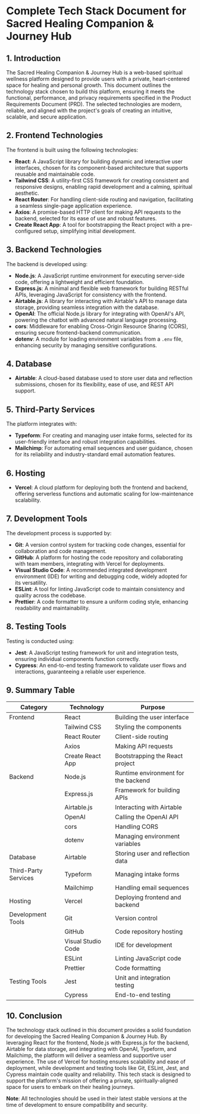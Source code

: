# Complete Tech Stack Document for Sacred Healing Companion & Journey Hub

## 1. Introduction
The Sacred Healing Companion & Journey Hub is a web-based spiritual wellness platform designed to provide users with a private, heart-centered space for healing and personal growth. This document outlines the technology stack chosen to build this platform, ensuring it meets the functional, performance, and privacy requirements specified in the Product Requirements Document (PRD). The selected technologies are modern, reliable, and aligned with the project's goals of creating an intuitive, scalable, and secure application.

## 2. Frontend Technologies
The frontend is built using the following technologies:
- **React**: A JavaScript library for building dynamic and interactive user interfaces, chosen for its component-based architecture that supports reusable and maintainable code.
- **Tailwind CSS**: A utility-first CSS framework for creating consistent and responsive designs, enabling rapid development and a calming, spiritual aesthetic.
- **React Router**: For handling client-side routing and navigation, facilitating a seamless single-page application experience.
- **Axios**: A promise-based HTTP client for making API requests to the backend, selected for its ease of use and robust features.
- **Create React App**: A tool for bootstrapping the React project with a pre-configured setup, simplifying initial development.

## 3. Backend Technologies
The backend is developed using:
- **Node.js**: A JavaScript runtime environment for executing server-side code, offering a lightweight and efficient foundation.
- **Express.js**: A minimal and flexible web framework for building RESTful APIs, leveraging JavaScript for consistency with the frontend.
- **Airtable.js**: A library for interacting with Airtable's API to manage data storage, providing seamless integration with the database.
- **OpenAI**: The official Node.js library for integrating with OpenAI's API, powering the chatbot with advanced natural language processing.
- **cors**: Middleware for enabling Cross-Origin Resource Sharing (CORS), ensuring secure frontend-backend communication.
- **dotenv**: A module for loading environment variables from a `.env` file, enhancing security by managing sensitive configurations.

## 4. Database
- **Airtable**: A cloud-based database used to store user data and reflection submissions, chosen for its flexibility, ease of use, and REST API support.

## 5. Third-Party Services
The platform integrates with:
- **Typeform**: For creating and managing user intake forms, selected for its user-friendly interface and robust integration capabilities.
- **Mailchimp**: For automating email sequences and user guidance, chosen for its reliability and industry-standard email automation features.

## 6. Hosting
- **Vercel**: A cloud platform for deploying both the frontend and backend, offering serverless functions and automatic scaling for low-maintenance scalability.

## 7. Development Tools
The development process is supported by:
- **Git**: A version control system for tracking code changes, essential for collaboration and code management.
- **GitHub**: A platform for hosting the code repository and collaborating with team members, integrating with Vercel for deployments.
- **Visual Studio Code**: A recommended integrated development environment (IDE) for writing and debugging code, widely adopted for its versatility.
- **ESLint**: A tool for linting JavaScript code to maintain consistency and quality across the codebase.
- **Prettier**: A code formatter to ensure a uniform coding style, enhancing readability and maintainability.

## 8. Testing Tools
Testing is conducted using:
- **Jest**: A JavaScript testing framework for unit and integration tests, ensuring individual components function correctly.
- **Cypress**: An end-to-end testing framework to validate user flows and interactions, guaranteeing a reliable user experience.

## 9. Summary Table
| Category             | Technology       | Purpose                                  |
|----------------------|------------------|------------------------------------------|
| Frontend             | React            | Building the user interface              |
|                      | Tailwind CSS     | Styling the components                   |
|                      | React Router     | Client-side routing                      |
|                      | Axios            | Making API requests                      |
|                      | Create React App | Bootstrapping the React project          |
| Backend              | Node.js          | Runtime environment for the backend      |
|                      | Express.js       | Framework for building APIs              |
|                      | Airtable.js      | Interacting with Airtable                |
|                      | OpenAI           | Calling the OpenAI API                   |
|                      | cors             | Handling CORS                            |
|                      | dotenv           | Managing environment variables           |
| Database             | Airtable         | Storing user and reflection data         |
| Third-Party Services | Typeform         | Managing intake forms                    |
|                      | Mailchimp        | Handling email sequences                 |
| Hosting              | Vercel           | Deploying frontend and backend           |
| Development Tools    | Git              | Version control                          |
|                      | GitHub           | Code repository hosting                  |
|                      | Visual Studio Code | IDE for development                    |
|                      | ESLint           | Linting JavaScript code                  |
|                      | Prettier         | Code formatting                          |
| Testing Tools        | Jest             | Unit and integration testing             |
|                      | Cypress          | End-to-end testing                       |

## 10. Conclusion
The technology stack outlined in this document provides a solid foundation for developing the Sacred Healing Companion & Journey Hub. By leveraging React for the frontend, Node.js with Express.js for the backend, Airtable for data storage, and integrating with OpenAI, Typeform, and Mailchimp, the platform will deliver a seamless and supportive user experience. The use of Vercel for hosting ensures scalability and ease of deployment, while development and testing tools like Git, ESLint, Jest, and Cypress maintain code quality and reliability. This tech stack is designed to support the platform's mission of offering a private, spiritually-aligned space for users to embark on their healing journeys.

**Note**: All technologies should be used in their latest stable versions at the time of development to ensure compatibility and security.